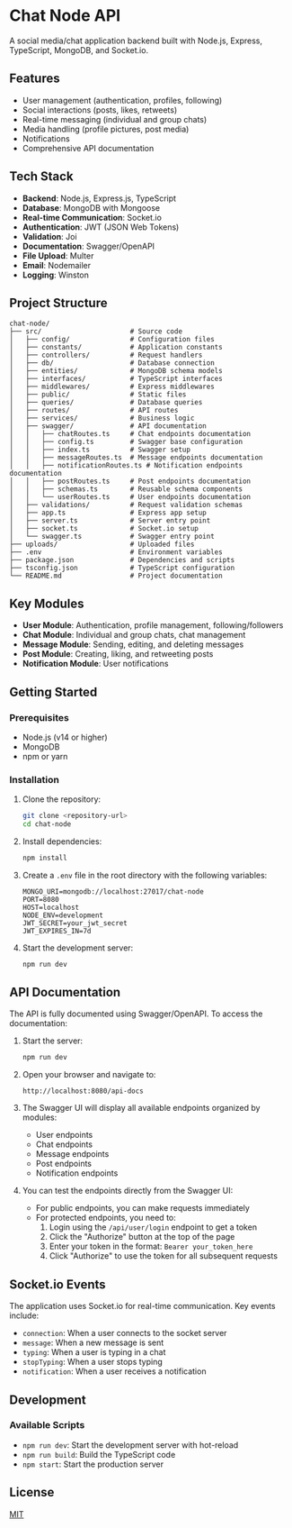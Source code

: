 # Chat Node API

A social media/chat application backend built with Node.js, Express, TypeScript, MongoDB, and Socket.io.

## Features

- User management (authentication, profiles, following)
- Social interactions (posts, likes, retweets)
- Real-time messaging (individual and group chats)
- Media handling (profile pictures, post media)
- Notifications
- Comprehensive API documentation

## Tech Stack

- **Backend**: Node.js, Express.js, TypeScript
- **Database**: MongoDB with Mongoose
- **Real-time Communication**: Socket.io
- **Authentication**: JWT (JSON Web Tokens)
- **Validation**: Joi
- **Documentation**: Swagger/OpenAPI
- **File Upload**: Multer
- **Email**: Nodemailer
- **Logging**: Winston

## Project Structure

```
chat-node/
├── src/                      # Source code
│   ├── config/               # Configuration files
│   ├── constants/            # Application constants
│   ├── controllers/          # Request handlers
│   ├── db/                   # Database connection
│   ├── entities/             # MongoDB schema models
│   ├── interfaces/           # TypeScript interfaces
│   ├── middlewares/          # Express middlewares
│   ├── public/               # Static files
│   ├── queries/              # Database queries
│   ├── routes/               # API routes
│   ├── services/             # Business logic
│   ├── swagger/              # API documentation
│   │   ├── chatRoutes.ts     # Chat endpoints documentation
│   │   ├── config.ts         # Swagger base configuration
│   │   ├── index.ts          # Swagger setup
│   │   ├── messageRoutes.ts  # Message endpoints documentation
│   │   ├── notificationRoutes.ts # Notification endpoints documentation
│   │   ├── postRoutes.ts     # Post endpoints documentation
│   │   ├── schemas.ts        # Reusable schema components
│   │   └── userRoutes.ts     # User endpoints documentation
│   ├── validations/          # Request validation schemas
│   ├── app.ts                # Express app setup
│   ├── server.ts             # Server entry point
│   ├── socket.ts             # Socket.io setup
│   └── swagger.ts            # Swagger entry point
├── uploads/                  # Uploaded files
├── .env                      # Environment variables
├── package.json              # Dependencies and scripts
├── tsconfig.json             # TypeScript configuration
└── README.md                 # Project documentation
```

## Key Modules

- **User Module**: Authentication, profile management, following/followers
- **Chat Module**: Individual and group chats, chat management
- **Message Module**: Sending, editing, and deleting messages
- **Post Module**: Creating, liking, and retweeting posts
- **Notification Module**: User notifications

## Getting Started

### Prerequisites

- Node.js (v14 or higher)
- MongoDB
- npm or yarn

### Installation

1. Clone the repository:
   ```bash
   git clone <repository-url>
   cd chat-node
   ```

2. Install dependencies:
   ```bash
   npm install
   ```

3. Create a `.env` file in the root directory with the following variables:
   ```
   MONGO_URI=mongodb://localhost:27017/chat-node
   PORT=8080
   HOST=localhost
   NODE_ENV=development
   JWT_SECRET=your_jwt_secret
   JWT_EXPIRES_IN=7d
   ```

4. Start the development server:
   ```bash
   npm run dev
   ```

## API Documentation

The API is fully documented using Swagger/OpenAPI. To access the documentation:

1. Start the server:
   ```bash
   npm run dev
   ```

2. Open your browser and navigate to:
   ```
   http://localhost:8080/api-docs
   ```

3. The Swagger UI will display all available endpoints organized by modules:
   - User endpoints
   - Chat endpoints
   - Message endpoints
   - Post endpoints
   - Notification endpoints

4. You can test the endpoints directly from the Swagger UI:
   - For public endpoints, you can make requests immediately
   - For protected endpoints, you need to:
     1. Login using the `/api/user/login` endpoint to get a token
     2. Click the "Authorize" button at the top of the page
     3. Enter your token in the format: `Bearer your_token_here`
     4. Click "Authorize" to use the token for all subsequent requests

## Socket.io Events

The application uses Socket.io for real-time communication. Key events include:

- `connection`: When a user connects to the socket server
- `message`: When a new message is sent
- `typing`: When a user is typing in a chat
- `stopTyping`: When a user stops typing
- `notification`: When a user receives a notification

## Development

### Available Scripts

- `npm run dev`: Start the development server with hot-reload
- `npm run build`: Build the TypeScript code
- `npm start`: Start the production server

## License

[MIT](LICENSE)
